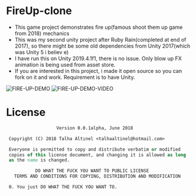 # FireUp-clone
* This game project demonstrates fire up(famous shoot them up game from 2018) mechanics
* This was my second unity project after Ruby Rain(completed at end of 2017), so there might be some old dependencies from Unity 2017(which was Unity 5 i believ	e)
* I have run this on Unity 2019.4.1f1, there is no issue. Only blow up FX animation is being used from asset store.
* If you are interested in this project, i made it open source so you can fork on it and work. Requirement is to have Unity.

![FIRE-UP-DEMO](https://user-images.githubusercontent.com/22800416/89736170-69ccd000-da5f-11ea-8a2b-86851857edd1.png)
![FIRE-UP-DEMO-VIDEO](https://youtu.be/nkIvv_jSTzw)

# License
``` DO WHAT THE FUCK YOU WANT TO PUBLIC LICENSE 
                   Version 0.0.1alpha, June 2018 

 Copyright (C) 2018 Talha Altınel <talhaaltinel@hotmail.com> 

 Everyone is permitted to copy and distribute verbatim or modified 
 copies of this license document, and changing it is allowed as long 
 as the name is changed. 

           DO WHAT THE FUCK YOU WANT TO PUBLIC LICENSE 
   TERMS AND CONDITIONS FOR COPYING, DISTRIBUTION AND MODIFICATION 

 0. You just DO WHAT THE FUCK YOU WANT TO.
```